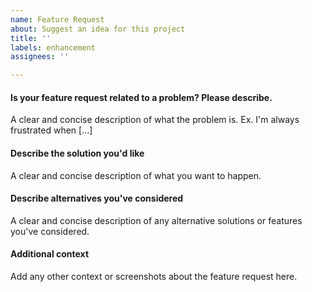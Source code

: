 ```yaml
---
name: Feature Request
about: Suggest an idea for this project
title: ''
labels: enhancement
assignees: ''

---
```


<!-- Please fill out the below form. Thank you for your contribution! -->

#### Is your feature request related to a problem? Please describe.
A clear and concise description of what the problem is. Ex. I'm always frustrated when [...]

#### Describe the solution you'd like
A clear and concise description of what you want to happen.

#### Describe alternatives you've considered
A clear and concise description of any alternative solutions or features you've considered.

#### Additional context
Add any other context or screenshots about the feature request here.

